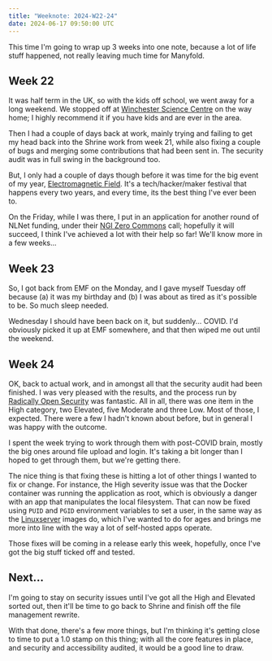 ```yaml
---
title: "Weeknote: 2024-W22-24"
date: 2024-06-17 09:50:00 UTC
---
```

This time I'm going to wrap up 3 weeks into one note, because a lot of life stuff happened, not really leaving much time for Manyfold.

## Week 22

It was half term in the UK, so with the kids off school, we went away for a long weekend. We stopped off at [Winchester Science Centre](https://www.winchestersciencecentre.org/) on the way home; I highly recommend it if you have kids and are ever in the area.

Then I had a couple of days back at work, mainly trying and failing to get my head back into the Shrine work from week 21, while also fixing a couple of bugs and merging some contributions that had been sent in. The security audit was in full swing in the background too.

But, I only had a couple of days though before it was time for the big event of my year, [Electromagnetic Field](https://emfcamp.org). It's a tech/hacker/maker festival that happens every two years, and every time, its the best thing I've ever been to.

On the Friday, while I was there, I put in an application for another round of NLNet funding, under their [NGI Zero Commons](https://nlnet.nl/commonsfund/) call; hopefully it will succeed, I think I've achieved a lot with their help so far! We'll know more in a few weeks...

## Week 23

So, I got back from EMF on the Monday, and I gave myself Tuesday off because (a) it was my birthday and (b) I was about as tired as it's possible to be. So much sleep needed.

Wednesday I should have been back on it, but suddenly... COVID. I'd obviously picked it up at EMF somewhere, and that then wiped me out until the weekend.

## Week 24

OK, back to actual work, and in amongst all that the security audit had been finished. I was very pleased with the results, and the process run by [Radically Open Security](https://www.radicallyopensecurity.com/) was fantastic. All in all, there was one item in the High category, two Elevated, five Moderate and three Low. Most of those, I expected. There were a few I hadn't known about before, but in general I was happy with the outcome.

I spent the week trying to work through them with post-COVID brain, mostly the big ones around file upload and login. It's taking a bit longer than I hoped to get through them, but we're getting there.

The nice thing is that fixing these is hitting a lot of other things I wanted to fix or change. For instance, the High severity issue was that the Docker container was running the application as root, which is obviously a danger with an app that manipulates the local filesystem. That can now be fixed using `PUID` and `PGID` environment variables to set a user, in the same way as the [Linuxserver](https://docs.linuxserver.io/general/understanding-puid-and-pgid/) images do, which I've wanted to do for ages and brings me more into line with the way a lot of self-hosted apps operate.

Those fixes will be coming in a release early this week, hopefully, once I've got the big stuff ticked off and tested.

## Next...

I'm going to stay on security issues until I've got all the High and Elevated sorted out, then it'll be time to go back to Shrine and finish off the file management rewrite.

With that done, there's a few more things, but I'm thinking it's getting close to time to put a 1.0 stamp on this thing; with all the core features in place, and security and accessibility audited, it would be a good line to draw.
